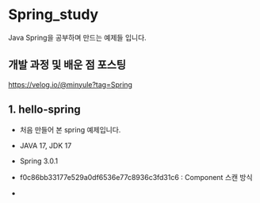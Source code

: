 # Spring_study
Java Spring을 공부하며 만드는 예제들 입니다.

## 개발 과정 및 배운 점 포스팅

https://velog.io/@minyule?tag=Spring

## 1. hello-spring

- 처음 만들어 본  spring 예제입니다.
- JAVA 17, JDK 17
- Spring 3.0.1

- f0c86bb33177e529a0df6536e77c8936c3fd31c6  : Component 스캔 방식
- 
